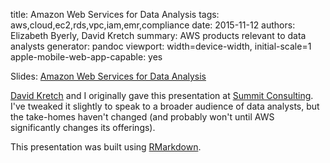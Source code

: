 title: Amazon Web Services for Data Analysis
tags: aws,cloud,ec2,rds,vpc,iam,emr,compliance
date: 2015-11-12
authors: Elizabeth Byerly, David Kretch
summary: AWS products relevant to data analysts
generator: pandoc
viewport: width=device-width, initial-scale=1
apple-mobile-web-app-capable: yes

Slides: [Amazon Web Services for Data Analysis]({filename}/presentations/amazon-web-services-for-data-analysis.html)

[David Kretch](http://www.kretch.org/) and I originally gave this presentation
at [Summit Consulting](http://www.summitllc.us/). I've tweaked it slightly to
speak to a broader audience of data analysts, but the take-homes haven't
changed (and probably won't until AWS significantly changes its offerings).

This presentation was built using [RMarkdown](http://rmarkdown.rstudio.com/).